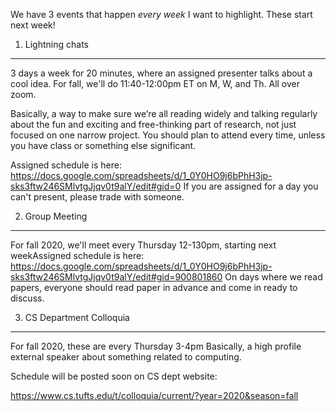 
We have 3 events that happen *every week* I want to highlight. These start next week!

1. Lightning chats
------------------
3 days a week for 20 minutes, where an assigned presenter talks about a cool idea.
For fall, we'll do 11:40-12:00pm ET on M, W, and Th. All over zoom.

Basically, a way to make sure we’re all reading widely and talking regularly about the fun and exciting and free-thinking part of research, not just focused on one narrow project.
You should plan to attend every time, unless you have class or something else significant.

Assigned schedule is here:
https://docs.google.com/spreadsheets/d/1_0Y0HO9j6bPhH3jp-sks3ftw246SMlvtgJjqv0t9alY/edit#gid=0
If you are assigned for a day you can't present, please trade with someone.

2. Group Meeting
----------------
For fall 2020, we'll meet every Thursday 12-130pm, starting next weekAssigned schedule is here:
https://docs.google.com/spreadsheets/d/1_0Y0HO9j6bPhH3jp-sks3ftw246SMlvtgJjqv0t9alY/edit#gid=900801860
On days where we read papers, everyone should read paper in advance and come in ready to discuss.

3. CS Department Colloquia
--------------------------
For fall 2020, these are every Thursday 3-4pm
Basically, a high profile external speaker about something related to computing.

Schedule will be posted soon on CS dept website:

https://www.cs.tufts.edu/t/colloquia/current/?year=2020&season=fall
